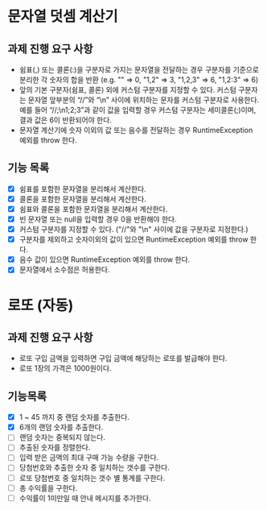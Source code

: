 # 문자열 덧셈 계산기
## 과제 진행 요구 사항
* 쉼표(,) 또는 콜론(:)을 구분자로 가지는 문자열을 전달하는 경우 구분자를 기준으로 분리한 각 숫자의 합을 반환 (e.g. "" => 0, "1,2" => 3, "1,2,3" => 6, "1,2:3" => 6)
* 앞의 기본 구분자(쉼표, 콜론) 외에 커스텀 구분자를 지정할 수 있다. 커스텀 구분자는 문자열 앞부분의 “//”와 “\n” 사이에 위치하는 문자를 커스텀 구분자로 사용한다. 예를 들어 “//;\n1;2;3”과 같이 값을 입력할 경우 커스텀 구분자는 세미콜론(;)이며, 결과 값은 6이 반환되어야 한다.
* 문자열 계산기에 숫자 이외의 값 또는 음수를 전달하는 경우 RuntimeException 예외를 throw 한다.

## 기능 목록
- [X] 쉼표를 포함한 문자열을 분리해서 계산한다.
- [X] 콜론을 포함한 문자열을 분리해서 계산한다.
- [X] 쉼표와 콜론을 포함한 문자열을 분리해서 계산한다.
- [X] 빈 문자열 또는 null을 입력할 경우 0을 반환해야 한다.
- [X] 커스텀 구분자를 지정할 수 있다. ("//"와 "\n" 사이에 값을 구분자로 지정한다.)
- [X] 구분자를 제외하고 숫자이외의 값이 있으면 RuntimeException 예외를 throw 한다.
- [X] 음수 값이 있으면 RuntimeException 예외를 throw 한다.
- [X] 문자열에서 소수점은 허용한다.

# 로또 (자동)
## 과제 진행 요구 사항
* 로또 구입 금액을 입력하면 구입 금액에 해당하는 로또를 발급해야 한다.
* 로또 1장의 가격은 1000원이다.

## 기능목록
- [X] 1 ~ 45 까지 중 랜덤 숫자를 추출한다.
- [X] 6개의 랜덤 숫자를 추출한다.
- [ ] 랜덤 숫자는 중복되지 않는다.
- [ ] 추출된 숫자를 정렬한다.
- [ ] 입력 받은 금액의 최대 구매 가능 수량을 구한다.
- [ ] 당첨번호와 추출한 숫자 중 일치하는 갯수를 구한다.
- [ ] 로또 당첨번호 중 일치하는 갯수 별 통계를 구한다.
- [ ] 총 수익률을 구한다.
- [ ] 수익률이 1미만일 때 안내 메시지를 추가한다.